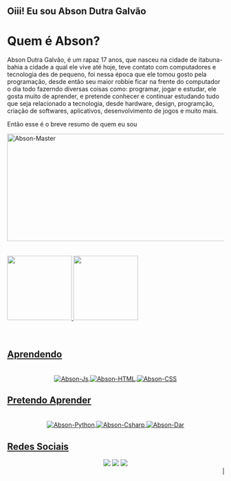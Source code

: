 ## Oiii! Eu sou Abson Dutra Galvão
 
 <h1>Quem é Abson?</h2>
 <p>Abson Dutra Galvão, é um rapaz 17 anos, que nasceu na cidade de itabuna-bahia a cidade a qual ele vive até hoje, teve contato com computadores e tecnologia des de pequeno, foi nessa época que ele tomou gosto pela programação, desde então seu maior robbie ficar na frente do computador o dia todo fazerndo diversas coisas como: programar, jogar e estudar, ele gosta muito de aprender, e pretende conhecer e continuar estudando tudo que seja relacionado a tecnologia, desde hardware, design, programção, criação de softwares, aplicativos, desenvolvimento de jogos e muito mais.</p>
 
  <p>Então esse é o breve resumo de quem eu sou</p>

 <div>
 <img align="center" height="250" width="900" alt="Abson-Master"src="https://64.media.tumblr.com/32bcb136dd2df1db7b45b79f279c920e/44d27a9d46b35df3-7b/s500x750/fa0e3124b119e92be00c3a32835ff8925ed7e017.gifv">
 </div> 

</br>
</br>

<div  style="display: inline_block">
<a href="https://github.com/AbsonDutraGalvao">
  <img height="150em" src="https://github-readme-stats.vercel.app/api?username=AbsonDutraGalvao&show_icons=true&theme=great-gatsby&include_all_commits=true&count_private=true"/>
  <img height="150em" src="https://github-readme-stats.vercel.app/api/top-langs/?username=AbsonDutraGalvao&layout=compact&langs_count=7&theme=great-gatsby"/>
</div>

</br>
</br>

## Aprendendo

<div align="center" style="display: inline_block"><br>
  <img align="center" alt="Abson-Js"  src="https://img.shields.io/badge/JavaScript-F7DF1E?style=for-the-badge&logo=javascript&logoColor=black">
  <img align="center" alt="Abson-HTML"  src="https://img.shields.io/badge/HTML5-E34F26?style=for-the-badge&logo=html5&logoColor=white">
  <img align="center" alt="Abson-CSS"  src="https://img.shields.io/badge/CSS3-1572B6?style=for-the-badge&logo=css3&logoColor=white">

</div>

## Pretendo Aprender

<div align="center" style="display: inline_block"><br>
  <img align="center" alt="Abson-Python"  src="https://img.shields.io/badge/Python-14354C?style=for-the-badge&logo=python&logoColor=white">
  <img align="center" alt="Abson-Csharp" src="https://img.shields.io/badge/C%23-239120?style=for-the-badge&logo=c-sharp&logoColor=white">
  <img align="center" alt="Abson-Dar"  src="https://img.shields.io/badge/Dart-0175C2?style=for-the-badge&logo=dart&logoColor=white">
</div>
  
  ## Redes Sociais
 
<div align="center"> 
  <a href="https://www.instagram.com/abson.dutra" target="_blank"><img src="https://img.shields.io/badge/-Instagram-%23E4405F?style=for-the-badge&logo=instagram&logoColor=white" target="_blank"></a>
  <a href = "mailto:absonprogrammer@gmail.com"><img src="https://img.shields.io/badge/-Gmail-%23333?style=for-the-badge&logo=gmail&logoColor=white" target="_blank"></a>
  <a href="https://www.linkedin.com/in/abson-dutra-galv%C3%A3o-abb03921a" target="_blank"><img src="https://img.shields.io/badge/-LinkedIn-%230077B5?style=for-the-badge&logo=linkedin&logoColor=white" target="_blank"></a> 
 
</div>
<marquee>🚀🚀🚀🚀🚀🚀🚀🚀🚀🚀🚀🚀</marquee>